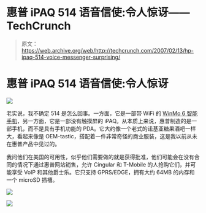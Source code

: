 # 惠普 iPAQ 514 语音信使:令人惊讶——TechCrunch

> 原文：<https://web.archive.org/web/http://techcrunch.com/2007/02/13/hp-ipaq-514-voice-messenger-surprising/>

# 惠普 iPAQ 514 语音信使:令人惊讶

![](img/d75681318b5c56449568785d71fce7ca.png)

老实说，我不确定 514 是怎么回事。一方面，它是一部带 WiFi 的 [WinMo 6 智能手机](https://web.archive.org/web/20201124130131/http://crunchgear.com/2007/02/12/windows-mobile-6-the-straight-dope/)，另一方面，它是一部没有触摸屏的 iPAQ。从本质上来说，惠普制造的是一部手机，而不是具有手机功能的 PDA。它大约像一个老式的诺基亚糖果酒吧一样大，看起来像是 OEM-tastic，搭配着一件非常奇怪的商业服装，这是我以前从未在惠普产品中见过的。

我问他们在美国的可用性，似乎他们需要做的就是获得批准，他们可能会在没有合同的情况下通过惠普网站销售，允许 Cingular 和 T-Mobile 的人抢购它们，并可能享受 VoIP 和其他爵士乐。它只支持 GPRS/EDGE，拥有大约 64MB 的内存和一个 microSD 插槽。

![](img/f2928374ace84dccf4078ff26f7d76b2.png)

![](img/3c70a09c702901feb5f392c5862602f6.png)